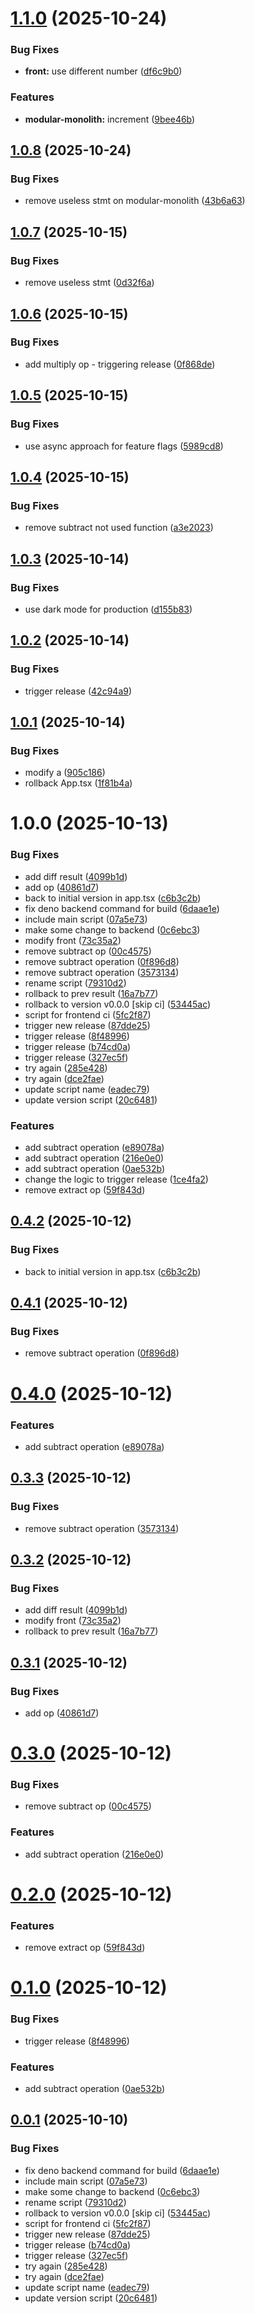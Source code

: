 # [1.1.0](https://github.com/ignatij/deno-monorepo-poc/compare/front-v1.0.8...front-v1.1.0) (2025-10-24)

### Bug Fixes

- **front:** use different number
  ([df6c9b0](https://github.com/ignatij/deno-monorepo-poc/commit/df6c9b03bc50539a9150693944db10031b6caec0))

### Features

- **modular-monolith:** increment
  ([9bee46b](https://github.com/ignatij/deno-monorepo-poc/commit/9bee46bb16dd53b97eb0a35aa5f59214b3c8accc))

## [1.0.8](https://github.com/ignatij/deno-monorepo-poc/compare/front-v1.0.7...front-v1.0.8) (2025-10-24)

### Bug Fixes

- remove useless stmt on modular-monolith
  ([43b6a63](https://github.com/ignatij/deno-monorepo-poc/commit/43b6a637f87136e8c30fc718a75be20f0fedc70c))

## [1.0.7](https://github.com/ignatij/deno-monorepo-poc/compare/front-v1.0.6...front-v1.0.7) (2025-10-15)

### Bug Fixes

- remove useless stmt
  ([0d32f6a](https://github.com/ignatij/deno-monorepo-poc/commit/0d32f6a7386e3b8902f354ed73d74983ce889e13))

## [1.0.6](https://github.com/ignatij/deno-monorepo-poc/compare/front-v1.0.5...front-v1.0.6) (2025-10-15)

### Bug Fixes

- add multiply op - triggering release
  ([0f868de](https://github.com/ignatij/deno-monorepo-poc/commit/0f868deef83fb1652e585ea021d655e7c9d8d275))

## [1.0.5](https://github.com/ignatij/deno-monorepo-poc/compare/front-v1.0.4...front-v1.0.5) (2025-10-15)

### Bug Fixes

- use async approach for feature flags
  ([5989cd8](https://github.com/ignatij/deno-monorepo-poc/commit/5989cd8a87c0f19e25d8811f7f08df7a54e2f88d))

## [1.0.4](https://github.com/ignatij/deno-monorepo-poc/compare/front-v1.0.3...front-v1.0.4) (2025-10-15)

### Bug Fixes

- remove subtract not used function
  ([a3e2023](https://github.com/ignatij/deno-monorepo-poc/commit/a3e2023e2279f726f2ad78e5464c342fe242a202))

## [1.0.3](https://github.com/ignatij/deno-monorepo-poc/compare/front-v1.0.2...front-v1.0.3) (2025-10-14)

### Bug Fixes

- use dark mode for production
  ([d155b83](https://github.com/ignatij/deno-monorepo-poc/commit/d155b83d613b12375d9d057c6b5c89bf49507599))

## [1.0.2](https://github.com/ignatij/deno-monorepo-poc/compare/front-v1.0.1...front-v1.0.2) (2025-10-14)

### Bug Fixes

- trigger release
  ([42c94a9](https://github.com/ignatij/deno-monorepo-poc/commit/42c94a9b08f9d44b82b79d8dde87fa8b78bf176e))

## [1.0.1](https://github.com/ignatij/deno-monorepo-poc/compare/front-v1.0.0...front-v1.0.1) (2025-10-14)

### Bug Fixes

- modify a
  ([905c186](https://github.com/ignatij/deno-monorepo-poc/commit/905c186800ebbe3b50acfb11888c36ad7a32a21b))
- rollback App.tsx
  ([1f81b4a](https://github.com/ignatij/deno-monorepo-poc/commit/1f81b4a381a298a1649f73f6e24d4e71bb1c679c))

# 1.0.0 (2025-10-13)

### Bug Fixes

- add diff result
  ([4099b1d](https://github.com/ignatij/deno-monorepo-poc/commit/4099b1d49619655fb800e83bba1fdb3c5d184797))
- add op
  ([40861d7](https://github.com/ignatij/deno-monorepo-poc/commit/40861d7b84c2ca12c3d8dbbe425a8b3b0681d21c))
- back to initial version in app.tsx
  ([c6b3c2b](https://github.com/ignatij/deno-monorepo-poc/commit/c6b3c2b41d909a5e72d78457011d1fbe77791365))
- fix deno backend command for build
  ([6daae1e](https://github.com/ignatij/deno-monorepo-poc/commit/6daae1e80435415d7a7e7f141410bb6c1a04c04f))
- include main script
  ([07a5e73](https://github.com/ignatij/deno-monorepo-poc/commit/07a5e73e4ed85824bfa0045a6eb7d9ebb2a1513f))
- make some change to backend
  ([0c6ebc3](https://github.com/ignatij/deno-monorepo-poc/commit/0c6ebc3792d2e78c6f62459e022f15afd06bf845))
- modify front
  ([73c35a2](https://github.com/ignatij/deno-monorepo-poc/commit/73c35a23a33f85bff54bd8ef257372ab17898ab2))
- remove subtract op
  ([00c4575](https://github.com/ignatij/deno-monorepo-poc/commit/00c4575534e2f954e2baaf31da859fb5d9044275))
- remove subtract operation
  ([0f896d8](https://github.com/ignatij/deno-monorepo-poc/commit/0f896d897695690fd4908d6b8fcc5b9d4ab74a97))
- remove subtract operation
  ([3573134](https://github.com/ignatij/deno-monorepo-poc/commit/35731342c0e0e61345cfff33f1bc92c44ada0780))
- rename script
  ([79310d2](https://github.com/ignatij/deno-monorepo-poc/commit/79310d2aa335a70d0db66249a4a00cf4b586423c))
- rollback to prev result
  ([16a7b77](https://github.com/ignatij/deno-monorepo-poc/commit/16a7b77fc95a25edf80e2cc359db27fe6c4d0ddb))
- rollback to version v0.0.0 [skip ci]
  ([53445ac](https://github.com/ignatij/deno-monorepo-poc/commit/53445ac59fd077ecf6313ea1145c145dd9633253))
- script for frontend ci
  ([5fc2f87](https://github.com/ignatij/deno-monorepo-poc/commit/5fc2f871f23e74874cbf008954d4e1c1eec8ae72))
- trigger new release
  ([87dde25](https://github.com/ignatij/deno-monorepo-poc/commit/87dde256dc056130efc022429660ba72c424f054))
- trigger release
  ([8f48996](https://github.com/ignatij/deno-monorepo-poc/commit/8f48996e49a79d8c310bcc9aa5405b3fb15a5e4a))
- trigger release
  ([b74cd0a](https://github.com/ignatij/deno-monorepo-poc/commit/b74cd0a5857bbca32f461733362141932809785e))
- trigger release
  ([327ec5f](https://github.com/ignatij/deno-monorepo-poc/commit/327ec5f43c16cc08996a9a202ce8ff8733ef819c))
- try again
  ([285e428](https://github.com/ignatij/deno-monorepo-poc/commit/285e4282a17337807ad367cd91b2f3084f9dcd08))
- try again
  ([dce2fae](https://github.com/ignatij/deno-monorepo-poc/commit/dce2fae025c3e9267eaec60f3285941d2a5913db))
- update script name
  ([eadec79](https://github.com/ignatij/deno-monorepo-poc/commit/eadec7905ccc90dde9c83b5569e441df1b761cef))
- update version script
  ([20c6481](https://github.com/ignatij/deno-monorepo-poc/commit/20c6481790aea6d13226dfc0e5f6aca0eafa655a))

### Features

- add subtract operation
  ([e89078a](https://github.com/ignatij/deno-monorepo-poc/commit/e89078aac0fd51b557abf6e774c846d5475ec9b9))
- add subtract operation
  ([216e0e0](https://github.com/ignatij/deno-monorepo-poc/commit/216e0e09a450e4a121a45acd4268aefa46847bfb))
- add subtract operation
  ([0ae532b](https://github.com/ignatij/deno-monorepo-poc/commit/0ae532be6bea9782d2b3e136386214218aef952a))
- change the logic to trigger release
  ([1ce4fa2](https://github.com/ignatij/deno-monorepo-poc/commit/1ce4fa26b7c5ea2f9c476e456a837ebee1dce37c))
- remove extract op
  ([59f843d](https://github.com/ignatij/deno-monorepo-poc/commit/59f843d3152eb0f88a28278b500a7f470bd7e37e))

## [0.4.2](https://github.com/ignatij/deno-monorepo-poc/compare/v0.4.1-front...v0.4.2-front) (2025-10-12)

### Bug Fixes

- back to initial version in app.tsx
  ([c6b3c2b](https://github.com/ignatij/deno-monorepo-poc/commit/c6b3c2b41d909a5e72d78457011d1fbe77791365))

## [0.4.1](https://github.com/ignatij/deno-monorepo-poc/compare/v0.4.0-front...v0.4.1-front) (2025-10-12)

### Bug Fixes

- remove subtract operation
  ([0f896d8](https://github.com/ignatij/deno-monorepo-poc/commit/0f896d897695690fd4908d6b8fcc5b9d4ab74a97))

# [0.4.0](https://github.com/ignatij/deno-monorepo-poc/compare/v0.3.3-front...v0.4.0-front) (2025-10-12)

### Features

- add subtract operation
  ([e89078a](https://github.com/ignatij/deno-monorepo-poc/commit/e89078aac0fd51b557abf6e774c846d5475ec9b9))

## [0.3.3](https://github.com/ignatij/deno-monorepo-poc/compare/v0.3.2-front...v0.3.3-front) (2025-10-12)

### Bug Fixes

- remove subtract operation
  ([3573134](https://github.com/ignatij/deno-monorepo-poc/commit/35731342c0e0e61345cfff33f1bc92c44ada0780))

## [0.3.2](https://github.com/ignatij/deno-monorepo-poc/compare/v0.3.1-front...v0.3.2-front) (2025-10-12)

### Bug Fixes

- add diff result
  ([4099b1d](https://github.com/ignatij/deno-monorepo-poc/commit/4099b1d49619655fb800e83bba1fdb3c5d184797))
- modify front
  ([73c35a2](https://github.com/ignatij/deno-monorepo-poc/commit/73c35a23a33f85bff54bd8ef257372ab17898ab2))
- rollback to prev result
  ([16a7b77](https://github.com/ignatij/deno-monorepo-poc/commit/16a7b77fc95a25edf80e2cc359db27fe6c4d0ddb))

## [0.3.1](https://github.com/ignatij/deno-monorepo-poc/compare/v0.3.0-front...v0.3.1-front) (2025-10-12)

### Bug Fixes

- add op
  ([40861d7](https://github.com/ignatij/deno-monorepo-poc/commit/40861d7b84c2ca12c3d8dbbe425a8b3b0681d21c))

# [0.3.0](https://github.com/ignatij/deno-monorepo-poc/compare/v0.2.0-front...v0.3.0-front) (2025-10-12)

### Bug Fixes

- remove subtract op
  ([00c4575](https://github.com/ignatij/deno-monorepo-poc/commit/00c4575534e2f954e2baaf31da859fb5d9044275))

### Features

- add subtract operation
  ([216e0e0](https://github.com/ignatij/deno-monorepo-poc/commit/216e0e09a450e4a121a45acd4268aefa46847bfb))

# [0.2.0](https://github.com/ignatij/deno-monorepo-poc/compare/v0.1.0-front...v0.2.0-front) (2025-10-12)

### Features

- remove extract op
  ([59f843d](https://github.com/ignatij/deno-monorepo-poc/commit/59f843d3152eb0f88a28278b500a7f470bd7e37e))

# [0.1.0](https://github.com/ignatij/deno-monorepo-poc/compare/v0.0.1-front...v0.1.0-front) (2025-10-12)

### Bug Fixes

- trigger release
  ([8f48996](https://github.com/ignatij/deno-monorepo-poc/commit/8f48996e49a79d8c310bcc9aa5405b3fb15a5e4a))

### Features

- add subtract operation
  ([0ae532b](https://github.com/ignatij/deno-monorepo-poc/commit/0ae532be6bea9782d2b3e136386214218aef952a))

## [0.0.1](https://github.com/ignatij/deno-monorepo-poc/compare/v0.0.0-front...v0.0.1-front) (2025-10-10)

### Bug Fixes

- fix deno backend command for build
  ([6daae1e](https://github.com/ignatij/deno-monorepo-poc/commit/6daae1e80435415d7a7e7f141410bb6c1a04c04f))
- include main script
  ([07a5e73](https://github.com/ignatij/deno-monorepo-poc/commit/07a5e73e4ed85824bfa0045a6eb7d9ebb2a1513f))
- make some change to backend
  ([0c6ebc3](https://github.com/ignatij/deno-monorepo-poc/commit/0c6ebc3792d2e78c6f62459e022f15afd06bf845))
- rename script
  ([79310d2](https://github.com/ignatij/deno-monorepo-poc/commit/79310d2aa335a70d0db66249a4a00cf4b586423c))
- rollback to version v0.0.0 [skip ci]
  ([53445ac](https://github.com/ignatij/deno-monorepo-poc/commit/53445ac59fd077ecf6313ea1145c145dd9633253))
- script for frontend ci
  ([5fc2f87](https://github.com/ignatij/deno-monorepo-poc/commit/5fc2f871f23e74874cbf008954d4e1c1eec8ae72))
- trigger new release
  ([87dde25](https://github.com/ignatij/deno-monorepo-poc/commit/87dde256dc056130efc022429660ba72c424f054))
- trigger release
  ([b74cd0a](https://github.com/ignatij/deno-monorepo-poc/commit/b74cd0a5857bbca32f461733362141932809785e))
- trigger release
  ([327ec5f](https://github.com/ignatij/deno-monorepo-poc/commit/327ec5f43c16cc08996a9a202ce8ff8733ef819c))
- try again
  ([285e428](https://github.com/ignatij/deno-monorepo-poc/commit/285e4282a17337807ad367cd91b2f3084f9dcd08))
- try again
  ([dce2fae](https://github.com/ignatij/deno-monorepo-poc/commit/dce2fae025c3e9267eaec60f3285941d2a5913db))
- update script name
  ([eadec79](https://github.com/ignatij/deno-monorepo-poc/commit/eadec7905ccc90dde9c83b5569e441df1b761cef))
- update version script
  ([20c6481](https://github.com/ignatij/deno-monorepo-poc/commit/20c6481790aea6d13226dfc0e5f6aca0eafa655a))
